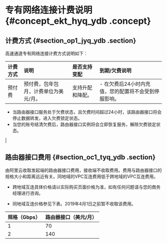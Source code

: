 # 专有网络连接计费说明 {#concept_ekt_hyq_ydb .concept}

## 计费方式 {#section_op1_jyq_ydb .section}

高速通道专有网络连接计费方式说明如下：

|计费方式|说明|是否支持变配|到期/欠费说明|
|:---|:-|:-----|:------|
|预付费|预付费，包年包月，计费单位为美元/月。|支持升配和降配。| -   在欠费后24小时内充值，您的配置将不会受到停服影响。
-   当路由器接口服务处于欠费状态，且欠费时间超过24小时，该路由器接口将会停止数据转发，进入欠费锁定状态。
-   当您的账号结清欠费后，路由器接口实例将会立即恢复服务，解除欠费锁定状态。

 |

## 路由器接口费用 {#section_oc1_tyq_ydb .section}

由阿里云收取发起端的路由器接口费用，接收端不收取费用。费用与路由器接口的规格大小和距离远近有关。同地域的VPC互连费用低于跨地域的VPC互连费用。

-   跨地域互连具体价格请以实际购买页面价格为准，如有任何问题请与您的商务经理进行咨询。

-   同地域互连价格参见下表。2019年4月1日之前暂不收取该费用。

|规格（Gbps）|路由器接口（美元/月）|
|:-------|:----------|
|1|70|
|2|140|


